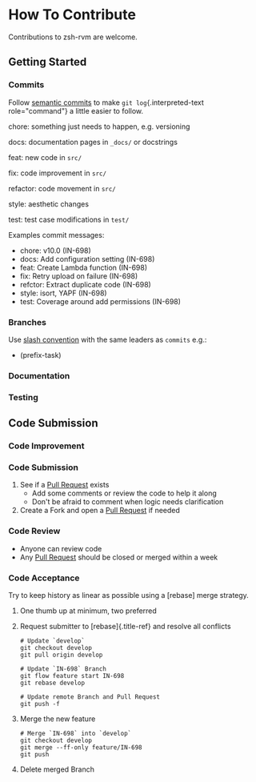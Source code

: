 # How To Contribute

Contributions to zsh-rvm are welcome.

## Getting Started

### Commits

Follow [semantic commits](https://seesparkbox.com/foundry/semantic_commit_messages) to make `git log`{.interpreted-text role="command"} a little easier to follow.

chore: something just needs to happen, e.g. versioning

docs: documentation pages in `_docs/` or docstrings

feat: new code in `src/`

fix: code improvement in `src/`

refactor: code movement in `src/`

style: aesthetic changes

test: test case modifications in `test/`

Examples commit messages:

- chore: v10.0 (IN-698)
- docs: Add configuration setting (IN-698)
- feat: Create Lambda function (IN-698)
- fix: Retry upload on failure (IN-698)
- refctor: Extract duplicate code (IN-698)
- style: isort, YAPF (IN-698)
- test: Coverage around add permissions (IN-698)

### Branches

Use [slash convention]() with the same leaders as `commits` e.g.:

- (prefix-task)

### Documentation

### Testing

## Code Submission

### Code Improvement

### Code Submission

1.  See if a [Pull Request](https://github.com/luismayta/zsh-rvm/pull-requests/) exists
    - Add some comments or review the code to help it along
    - Don\'t be afraid to comment when logic needs clarification
2.  Create a Fork and open a [Pull Request](https://github.com/luismayta/zsh-rvm/pull-requests/) if needed

### Code Review

- Anyone can review code
- Any [Pull Request](https://github.com/luismayta/zsh-rvm/pull-requests/) should be closed or merged within a week

### Code Acceptance

Try to keep history as linear as possible using a [rebase] merge strategy.

1. One thumb up at minimum, two preferred

2. Request submitter to [rebase]{.title-ref} and resolve all conflicts

   ```{.bash}
   # Update `develop`
   git checkout develop
   git pull origin develop

   # Update `IN-698` Branch
   git flow feature start IN-698
   git rebase develop

   # Update remote Branch and Pull Request
   git push -f
   ```

3. Merge the new feature

   ```{.bash}
   # Merge `IN-698` into `develop`
   git checkout develop
   git merge --ff-only feature/IN-698
   git push
   ```

4. Delete merged Branch
